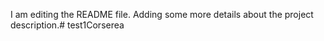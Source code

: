 I am editing the README file. Adding some more details about the project description.# test1Corserea
